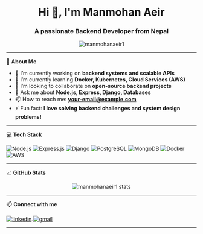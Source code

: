 <h1 align="center">Hi 👋, I'm Manmohan Aeir</h1>
<h3 align="center">A passionate Backend Developer from Nepal</h3>

<p align="center">
  <img src="https://komarev.com/ghpvc/?username=manmohanaeir1&label=Profile%20views&color=0e75b6&style=flat" alt="manmohanaeir1" />
</p>

---

🌟 **About Me**  

- 🔭 I’m currently working on **backend systems and scalable APIs**  
- 🌱 I’m currently learning **Docker, Kubernetes, Cloud Services (AWS)**  
- 👯 I’m looking to collaborate on **open-source backend projects**  
- 💬 Ask me about **Node.js, Express, Django, Databases**  
- 📫 How to reach me: **your-email@example.com**  
- ⚡ Fun fact: **I love solving backend challenges and system design problems!**

---

💻 **Tech Stack**

<!-- Your technology badges -->
<p align="left">
  <img src="https://img.shields.io/badge/Node.js-339933?style=for-the-badge&logo=nodedotjs&logoColor=white" alt="Node.js" />
  <img src="https://img.shields.io/badge/Express.js-000000?style=for-the-badge&logo=express&logoColor=white" alt="Express.js" />
  <img src="https://img.shields.io/badge/Django-092E20?style=for-the-badge&logo=django&logoColor=white" alt="Django" />
  <img src="https://img.shields.io/badge/PostgreSQL-316192?style=for-the-badge&logo=postgresql&logoColor=white" alt="PostgreSQL" />
  <img src="https://img.shields.io/badge/MongoDB-4EA94B?style=for-the-badge&logo=mongodb&logoColor=white" alt="MongoDB" />
  <img src="https://img.shields.io/badge/Docker-2496ED?style=for-the-badge&logo=docker&logoColor=white" alt="Docker" />
  <img src="https://img.shields.io/badge/AWS-232F3E?style=for-the-badge&logo=amazon-aws&logoColor=white" alt="AWS" />
</p>

---

📈 **GitHub Stats**

<p align="center">
  <img src="https://github-readme-stats.vercel.app/api?username=manmohanaeir1&show_icons=true&theme=radical" alt="manmohanaeir1 stats" />
</p>

---

📫 **Connect with me**

<p align="left">
<a href="https://linkedin.com/in/YOUR-LINKEDIN-USERNAME" target="blank">
<img align="center" src="https://img.shields.io/badge/LinkedIn-0077B5?style=for-the-badge&logo=linkedin&logoColor=white" alt="linkedin" />
</a>
<a href="mailto:your-email@example.com" target="blank">
<img align="center" src="https://img.shields.io/badge/Gmail-D14836?style=for-the-badge&logo=gmail&logoColor=white" alt="gmail" />
</a>
</p>

---

